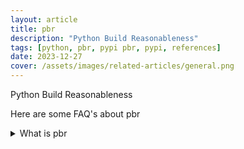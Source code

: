 ```yaml
---
layout: article
title: pbr
description: "Python Build Reasonableness"
tags: [python, pbr, pypi pbr, pypi, references]
date: 2023-12-27
cover: /assets/images/related-articles/general.png
---
```


Python Build Reasonableness

Here are some FAQ's about pbr
<details>
<summary>What is pbr</summary>
Python Build Reasonableness
</details>
